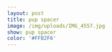 ```yaml
---
layout: post
title: pup spacer
image: /img/uploads/IMG_4557.jpg
show: pup spacer
color: '#FFB2F6'
---
```


